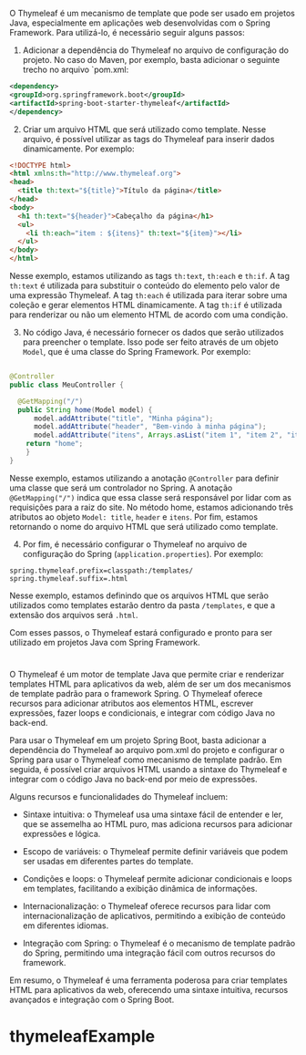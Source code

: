 O Thymeleaf é um mecanismo de template que pode ser usado em projetos Java, especialmente em aplicações web desenvolvidas com o Spring Framework. Para utilizá-lo, é necessário seguir alguns passos:

1. Adicionar a dependência do Thymeleaf no arquivo de configuração do projeto. No caso do Maven, por exemplo, basta adicionar o seguinte trecho no arquivo `pom.xml:

```xml
<dependency>
<groupId>org.springframework.boot</groupId>
<artifactId>spring-boot-starter-thymeleaf</artifactId>
</dependency>
```
2. Criar um arquivo HTML que será utilizado como template. Nesse arquivo, é possível utilizar as tags do Thymeleaf para inserir dados dinamicamente. Por exemplo:

```html
<!DOCTYPE html>
<html xmlns:th="http://www.thymeleaf.org">
<head>
  <title th:text="${title}">Título da página</title>
</head>
<body>
  <h1 th:text="${header}">Cabeçalho da página</h1>
  <ul>
    <li th:each="item : ${itens}" th:text="${item}"></li>
  </ul>
</body>
</html>
```
Nesse exemplo, estamos utilizando as tags `th:text`, `th:each` e `th:if`. A tag `th:text` é utilizada para substituir o conteúdo do elemento pelo valor de uma expressão Thymeleaf. A tag `th:each` é utilizada para iterar sobre uma coleção e gerar elementos HTML dinamicamente. A tag `th:if` é utilizada para renderizar ou não um elemento HTML de acordo com uma condição.

3. No código Java, é necessário fornecer os dados que serão utilizados para preencher o template. Isso pode ser feito através de um objeto `Model`, que é uma classe do Spring Framework. Por exemplo:
```java

@Controller
public class MeuController {

  @GetMapping("/")
  public String home(Model model) {
      model.addAttribute("title", "Minha página");
      model.addAttribute("header", "Bem-vindo à minha página");
      model.addAttribute("itens", Arrays.asList("item 1", "item 2", "item 3"));
    return "home";
    }
}
```
Nesse exemplo, estamos utilizando a anotação `@Controller` para definir uma classe que será um controlador no Spring. A anotação `@GetMapping("/")` indica que essa classe será responsável por lidar com as requisições para a raiz do site. No método home, estamos adicionando três atributos ao objeto `Model: title`, `header` e `itens`. Por fim, estamos retornando o nome do arquivo HTML que será utilizado como template.

4. Por fim, é necessário configurar o Thymeleaf no arquivo de configuração do Spring (`application.properties`). Por exemplo:

```properties
spring.thymeleaf.prefix=classpath:/templates/
spring.thymeleaf.suffix=.html
``` 

Nesse exemplo, estamos definindo que os arquivos HTML que serão utilizados como templates estarão dentro da pasta `/templates`, e que a extensão dos arquivos será `.html`.

Com esses passos, o Thymeleaf estará configurado e pronto para ser utilizado em projetos Java com Spring Framework.

#
#

O Thymeleaf é um motor de template Java que permite criar e renderizar templates HTML para aplicativos da web, além de ser um dos mecanismos de template padrão para o framework Spring. O Thymeleaf oferece recursos para adicionar atributos aos elementos HTML, escrever expressões, fazer loops e condicionais, e integrar com código Java no back-end.

Para usar o Thymeleaf em um projeto Spring Boot, basta adicionar a dependência do Thymeleaf ao arquivo pom.xml do projeto e configurar o Spring para usar o Thymeleaf como mecanismo de template padrão. Em seguida, é possível criar arquivos HTML usando a sintaxe do Thymeleaf e integrar com o código Java no back-end por meio de expressões.

Alguns recursos e funcionalidades do Thymeleaf incluem:

- Sintaxe intuitiva: o Thymeleaf usa uma sintaxe fácil de entender e ler, que se assemelha ao HTML puro, mas adiciona recursos para adicionar expressões e lógica.

- Escopo de variáveis: o Thymeleaf permite definir variáveis que podem ser usadas em diferentes partes do template.

- Condições e loops: o Thymeleaf permite adicionar condicionais e loops em templates, facilitando a exibição dinâmica de informações.

- Internacionalização: o Thymeleaf oferece recursos para lidar com internacionalização de aplicativos, permitindo a exibição de conteúdo em diferentes idiomas.

- Integração com Spring: o Thymeleaf é o mecanismo de template padrão do Spring, permitindo uma integração fácil com outros recursos do framework.

Em resumo, o Thymeleaf é uma ferramenta poderosa para criar templates HTML para aplicativos da web, oferecendo uma sintaxe intuitiva, recursos avançados e integração com o Spring Boot.
# thymeleafExample
